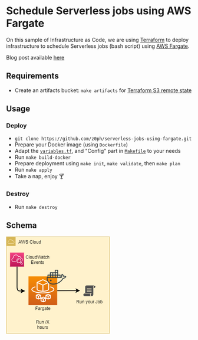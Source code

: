 # Schedule Serverless jobs using AWS Fargate

On this sample of Infrastructure as Code, we are using [Terraform](https://www.terraform.io/) to deploy infrastructure to schedule Serverless jobs (bash script) using [AWS Fargate](https://aws.amazon.com/fargate/?nc1=h_ls).

Blog post available [here](https://zoph.me/posts/2019-09-22-serverless-jobs-scheduling-using-aws-fargate/)

## Requirements

- Create an artifacts bucket: `make artifacts` for [Terraform S3 remote state](https://www.terraform.io/docs/backends/index.html)

## Usage

### Deploy

- `git clone https://github.com/z0ph/serverless-jobs-using-fargate.git`
- Prepare your Docker image (using `Dockerfile`)
- Adapt the [`variables.tf`](tf-fargate/variables.tf), and "Config" part in [`Makefile`](Makefile) to your needs
- Run `make build-docker`
- Prepare deployment using `make init`, `make validate`, then `make plan`
- Run `make apply`
- Take a nap, enjoy :cocktail:

### Destroy

- Run `make destroy`

## Schema

![Schema](./assets/schema-fargate.png)
